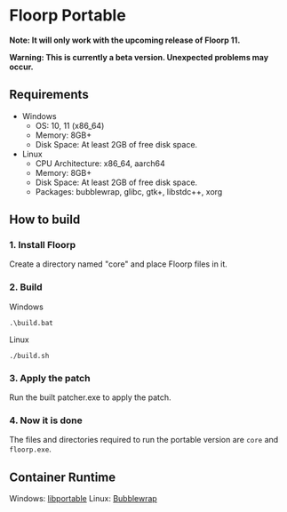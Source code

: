 # Floorp Portable

**Note: It will only work with the upcoming release of Floorp 11.**

**Warning: This is currently a beta version. Unexpected problems may occur.**


## Requirements
* Windows
  * OS: 10, 11 (x86_64)
  * Memory: 8GB+
  * Disk Space: At least 2GB of free disk space.
* Linux
  * CPU Architecture: x86_64, aarch64
  * Memory: 8GB+
  * Disk Space: At least 2GB of free disk space.
  * Packages: bubblewrap, glibc, gtk+, libstdc++, xorg


## How to build
### 1. Install Floorp
Create a directory named "core" and place Floorp files in it.

### 2. Build
Windows
```
.\build.bat
```
Linux
```
./build.sh
```

### 3. Apply the patch
Run the built patcher.exe to apply the patch.

### 4. Now it is done
The files and directories required to run the portable version are `core` and `floorp.exe`.


## Container Runtime
Windows: [libportable](https://github.com/adonais/libportable)
Linux: [Bubblewrap](https://github.com/containers/bubblewrap)
